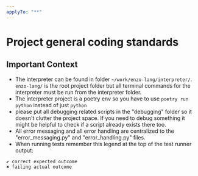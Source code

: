 ```yaml
---
applyTo: "**"
---
```

# Project general coding standards

## Important Context
- The interpreter can be found in folder `~/work/enzo-lang/interpreter/`. `enzo-lang/` is the root project folder but all terminal commands for the interpreter must be run from the interpreter folder.
- The interpreter project is a poetry env so you have to use `poetry run python` instead of just `python`
- please put all debugging related scripts in the "debugging" folder so it doesn't clutter the project space. If you need to debug something it might be helpful to check if a script already exists there too.
- All error messaging and all error handling are centralized to the "error_messaging.py" and "error_handling.py" files.
- When running tests remember this legend at the top of the test runner output:
```
✔ correct expected outcome
✖ failing actual outcome
```

